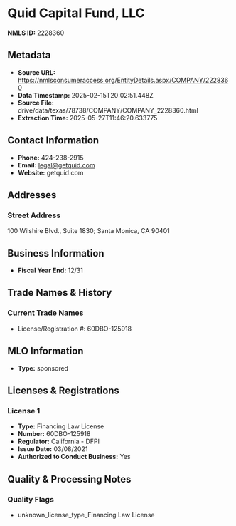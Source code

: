 # Quid Capital Fund, LLC

**NMLS ID:** 2228360

## Metadata
- **Source URL:** https://nmlsconsumeraccess.org/EntityDetails.aspx/COMPANY/2228360
- **Data Timestamp:** 2025-02-15T20:02:51.448Z
- **Source File:** drive/data/texas/78738/COMPANY/COMPANY_2228360.html
- **Extraction Time:** 2025-05-27T11:46:20.633775

## Contact Information
- **Phone:** 424-238-2915
- **Email:** legal@getquid.com
- **Website:** getquid.com

## Addresses
### Street Address
100 Wilshire Blvd., Suite 1830; Santa Monica, CA 90401

## Business Information
- **Fiscal Year End:** 12/31

## Trade Names & History
### Current Trade Names
- License/Registration #: 60DBO-125918

## MLO Information
- **Type:** sponsored

## Licenses & Registrations

### License 1
- **Type:** Financing Law License
- **Number:** 60DBO-125918
- **Regulator:** California - DFPI
- **Issue Date:** 03/08/2021
- **Authorized to Conduct Business:** Yes

## Quality & Processing Notes
### Quality Flags
- unknown_license_type_Financing Law License
